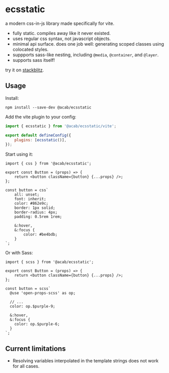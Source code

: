 # ecsstatic

a modern css-in-js library made specifically for vite.

- fully static. compiles away like it never existed.
- uses regular css syntax, not javascript objects.
- minimal api surface. does one job well: generating scoped classes using colocated styles.
- suppports sass-like nesting, including `@media`, `@container`, and `@layer`.
- supports sass itself!

try it on [stackblitz](https://stackblitz.com/edit/vitejs-vite-jesvnk?file=src%2FApp.tsx,src%2FLogo.tsx,src%2FButton.tsx&terminal=dev).

## Usage

Install:

```
npm install --save-dev @acab/ecsstatic
```

Add the vite plugin to your config:

```js
import { ecsstatic } from '@acab/ecsstatic/vite';

export default defineConfig({
	plugins: [ecsstatic()],
});
```

Start using it:

```tsx
import { css } from '@acab/ecsstatic';

export const Button = (props) => {
	return <button className={button} {...props} />;
};

const button = css`
	all: unset;
	font: inherit;
	color: #862e9c;
	border: 1px solid;
	border-radius: 4px;
	padding: 0.5rem 1rem;

	&:hover,
	&:focus {
		color: #be4bdb;
	}
`;
```

Or with Sass:

```tsx
import { scss } from '@acab/ecsstatic';

export const Button = (props) => {
	return <button className={button} {...props} />;
};

const button = scss`
  @use 'open-props-scss' as op;

  // ...
  color: op.$purple-9;

  &:hover,
  &:focus {
    color: op.$purple-6;
  }
`;
```

## Current limitations

- Resolving variables interpolated in the template strings does not work for all cases.

